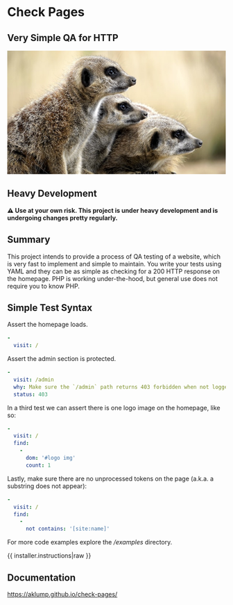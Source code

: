 <!--
title: Overview
id: readme
tags: ''
-->

# Check Pages

## Very Simple QA for HTTP

![Check Pages](../../images/check-pages.jpg)

## Heavy Development

**⚠️ Use at your own risk. This project is under heavy development and is undergoing changes pretty regularly.**

## Summary

This project intends to provide a process of QA testing of a website, which is very fast to implement and simple to maintain. You write your tests using YAML and they can be as simple as checking for a 200 HTTP response on the homepage. PHP is working under-the-hood, but general use does not require you to know PHP.

## Simple Test Syntax

Assert the homepage loads.

```yaml
-
  visit: /
```

Assert the admin section is protected.

```yaml
-
  visit: /admin
  why: Make sure the `/admin` path returns 403 forbidden when not logged in.
  status: 403
```

In a third test we can assert there is one logo image on the homepage, like so:

```yaml
-
  visit: /
  find:
    -
      dom: '#logo img'
      count: 1
```

Lastly, make sure there are no unprocessed tokens on the page (a.k.a. a substring does not appear):

```yaml
-
  visit: /
  find:
    -
      not contains: '[site:name]'
```

For more code examples explore the _/examples_ directory.

{{ installer.instructions|raw }}

## Documentation

https://aklump.github.io/check-pages/
